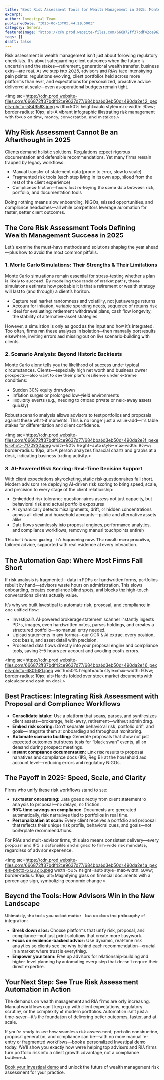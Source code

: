```yaml
---
title: "Best Risk Assessment Tools for Wealth Management in 2025: Monte Carlo, Scenario Analysis, AI Scoring & More"
excerpt: 
author: Investipal Team
publishedDate: "2025-06-13T05:44:29.000Z"
category: General
featuredImage: "https://cdn.prod.website-files.com/666872ff37bdf42ce9637d77/684bbabc3eb50d4490da2e39_pexels-photo-747113.jpeg"
tags: []
draft: false
---
```

<p>Risk assessment in wealth management isn’t just about following regulatory checklists. It’s about safeguarding client outcomes when the future is uncertain and the stakes—retirement, generational wealth transfer, business exits—are real. As we step into 2025, advisors and RIAs face intensifying pain points: regulations evolving, client portfolios held across more platforms than ever, and expectations for personalized, proactive advice delivered at scale—even as operational budgets remain tight.</p>

<img src=https://cdn.prod.website-files.com/666872ff37bdf42ce9637d77/684bbabd3eb50d4490da2e42_pexels-photo-5849593.jpeg width=50% height=auto style=max-width: 90vw; border-radius: 10px; alt=A vibrant infographic illustrating risk management with focus on time, money, conversation, and mistakes.>

<h2>Why Risk Assessment Cannot Be an Afterthought in 2025</h2>
<p>Clients demand holistic solutions. Regulations expect rigorous documentation and defensible recommendations. Yet many firms remain trapped by legacy workflows:</p>
<ul><li>Manual transfer of statement data (prone to error, slow to scale)</li><li>Fragmented risk tools (each step living in its own app, siloed from the rest of the client experience)</li><li>Compliance friction—hours lost re-keying the same data between risk, portfolio, and documentation tools</li></ul>
<p>Doing nothing means slow onboarding, NIGOs, missed opportunities, and compliance headaches—all while competitors leverage automation for faster, better client outcomes.</p>

<h2>The Core Risk Assessment Tools Defining Wealth Management Success in 2025</h2>
<p>Let’s examine the must-have methods and solutions shaping the year ahead—plus how to avoid the most common pitfalls.</p>

<h3>1. Monte Carlo Simulations: Their Strengths & Their Limitations</h3>
<p>Monte Carlo simulations remain essential for stress-testing whether a plan is likely to succeed. By modeling thousands of market paths, these simulations estimate how probable it is that a retirement or wealth strategy will last to (and through) a client’s horizon.</p>
<ul><li>Capture real market randomness and volatility, not just average returns</li><li>Account for inflation, variable spending needs, sequence of returns risk</li><li>Ideal for evaluating: retirement withdrawal plans, cash flow longevity, the stability of alternative-asset strategies</li></ul>
<p>However, a simulation is only as good as the input and how it’s integrated. Too often, firms run these analyses in isolation—then manually port results elsewhere, inviting errors and missing out on live scenario-building with clients.</p>

<h3>2. Scenario Analysis: Beyond Historic Backtests</h3>
<p>Monte Carlo alone tells you the likelihood of success under typical circumstances. Clients—especially high net worth and business owner prospects—also want to see their plan’s resilience under extreme conditions:</p>
<ul><li>Sudden 30% equity drawdown</li><li>Inflation surges or prolonged low-yield environments</li><li>Illiquidity events (e.g., needing to offload private or held-away assets quickly)</li></ul>
<p>Robust scenario analysis allows advisors to test portfolios and proposals against these what-if moments. This is no longer just a value-add—it’s table stakes for differentiation and client confidence.</p>

<img src=https://cdn.prod.website-files.com/666872ff37bdf42ce9637d77/684bbabd3eb50d4490da2e3f_pexels-photo-7172830.jpeg width=50% height=auto style=max-width: 90vw; border-radius: 10px; alt=A person analyzes financial charts and graphs at a desk, indicating business trading activity.>

<h3>3. AI-Powered Risk Scoring: Real-Time Decision Support</h3>
<p>With client expectations skyrocketing, static risk questionnaires fall short. Modern advisors are deploying AI-driven risk scoring to bring speed, scale, and precision to every stage of the client relationship:</p>
<ul><li>Embedded risk tolerance questionnaires assess not just capacity, but behavioral risk and actual portfolio exposures</li><li>AI dynamically detects misalignments, drift, or hidden concentrations across all client and household accounts—public and alternative assets alike</li><li>Data flows seamlessly into proposal engines, performance analytics, and compliance workflows, removing manual touchpoints entirely</li></ul>
<p>This isn’t future-gazing—it’s happening now. The result: more proactive, tailored advice, supported with real evidence at every interaction.</p>

<h2>The Automation Gap: Where Most Firms Fall Short</h2>
<p>If risk analysis is fragmented—data in PDFs or handwritten forms, portfolios rebuilt by hand—advisors waste hours on administration. This slows onboarding, creates compliance blind spots, and blocks the high-touch conversations clients actually value.</p>
<p>It’s why we built Investipal to automate risk, proposal, and compliance in one unified flow:</p>
<ul><li>Investipal’s AI-powered brokerage statement scanner instantly ingests PDFs, images, even handwritten notes, parses holdings, and creates a structured portfolio—no manual entry needed.</li><li>Upload statements in any format—our OCR &amp; AI extract every position, cost basis, and asset detail with precision.</li><li>Processed data flows directly into your proposal engine and compliance tools, saving 3–5 hours per account and avoiding costly errors.</li></ul>

<img src=https://cdn.prod.website-files.com/666872ff37bdf42ce9637d77/684bbabd3eb50d4490da2e46_pexels-photo-6801681.jpeg width=50% height=auto style=max-width: 90vw; border-radius: 10px; alt=Hands folded over stock market documents with calculator and cash on desk.>

<h2>Best Practices: Integrating Risk Assessment with Proposal and Compliance Workflows</h2>
<ul><li><strong>Consolidate intake:</strong> Use a platform that scans, parses, and synthesizes client assets—brokerage, held-away, retirement—without admin drag.</li><li><strong>Embed risk scoring:</strong> Don’t separate behavioral risk, portfolio drift, and goals—integrate them at onboarding and throughout monitoring.</li><li><strong>Automate scenario building:</strong> Generate proposals that show not just expected outcomes but stress tests for “black swan” events, all on demand during prospect meetings.</li><li><strong>Instant compliance documentation:</strong> Link risk results to proposal narratives and compliance docs (IPS, Reg BI) at the household and account level—reducing errors and regulatory NIGOs.</li></ul>

<h2>The Payoff in 2025: Speed, Scale, and Clarity</h2>
<p>Firms who unify these risk workflows stand to see:</p>
<ul><li><strong>10x faster onboarding:</strong> Data goes directly from client statement to analysis to proposal—no delays, no friction.</li><li><strong>95% time savings on compliance:</strong> Documents are generated automatically, risk narratives tied to portfolios in real time.</li><li><strong>Personalization at scale:</strong> Every client receives a portfolio and proposal that reflects their unique risk profile, behavioral cues, and goals—not boilerplate recommendations.</li></ul>
<p>For RIAs and multi-advisor firms, this also means consistent delivery—every proposal and IPS is defensible and aligned to firm-wide risk mandates, regardless of advisor experience.</p>

<img src=https://cdn.prod.website-files.com/666872ff37bdf42ce9637d77/684bbabd3eb50d4490da2e4a_pexels-photo-6120216.jpeg width=50% height=auto style=max-width: 90vw; border-radius: 10px; alt=Magnifying glass on financial documents with a percentage sign, symbolizing economic change.>

<h2>Beyond the Tools: How Advisors Win in the New Landscape</h2>
<p>Ultimately, the tools you select matter—but so does the philosophy of integration:</p>
<ul><li><strong>Break down silos:</strong> Choose platforms that unify risk, proposal, and compliance—not just point solutions that create more busywork.</li><li><strong>Focus on evidence-backed advice:</strong> Use dynamic, real-time risk analytics so clients see the why behind each recommendation—crucial in a market where trust is everything.</li><li><strong>Empower your team:</strong> Free up advisors for relationship-building and higher-level planning by automating every step that doesn’t require their direct expertise.</li></ul>

<h2>Your Next Step: See True Risk Assessment Automation in Action</h2>
<p>The demands on wealth management and RIA firms are only increasing. Manual workflows can’t keep up with client expectations, regulatory scrutiny, or the complexity of modern portfolios. Automation isn’t just a time-saver—it’s the foundation of delivering better outcomes, faster, and at scale.</p>
<p>If you’re ready to see how seamless risk assessment, portfolio construction, proposal generation, and compliance can be—with no more manual re-entry or fragmented workflows—book a personalized Investipal demo today. We’ll show you exactly how we’re helping top advisors and RIA firms turn portfolio risk into a client growth advantage, not a compliance bottleneck.</p>
<p><a href=https://www.investipal.co/blogs>Book your Investipal demo</a> and unlock the future of wealth management risk assessment for your practice.</p>
